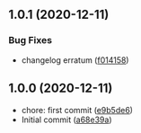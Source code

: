 ## 1.0.1 (2020-12-11)

### Bug Fixes

- changelog erratum ([f014158](https://github.com/melonmochi/tfl-gtfs-client/commit/f01415852d58c2029841450d77167c1dcf0adece))

## 1.0.0 (2020-12-11)

- chore: first commit ([e9b5de6](https://github.com/melonmochi/tfl-gtfs-client/commit/e9b5de6))
- Initial commit ([a68e39a](https://github.com/melonmochi/tfl-gtfs-client/commit/a68e39a))
